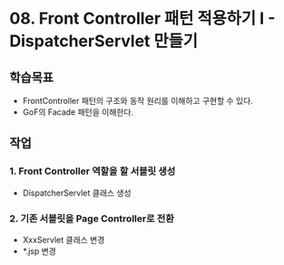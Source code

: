 # 08. Front Controller 패턴 적용하기 I - DispatcherServlet 만들기

## 학습목표

- FrontController 패턴의 구조와 동작 원리를 이해하고 구현할 수 있다.
- GoF의 Facade 패턴을 이해한다.

## 작업

### 1. Front Controller 역할을 할 서블릿 생성

- DispatcherServlet 클래스 생성

### 2. 기존 서블릿을 Page Controller로 전환

- XxxServlet 클래스 변경
- *.jsp 변경

